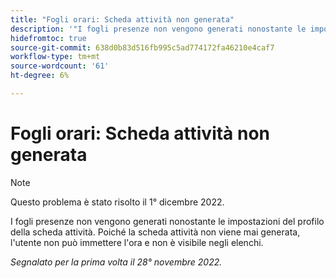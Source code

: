 ```yaml
---
title: "Fogli orari: Scheda attività non generata"
description: '"I fogli presenze non vengono generati nonostante le impostazioni del profilo della scheda attività.  '
hidefromtoc: true
source-git-commit: 638d0b83d516fb995c5ad774172fa46210e4caf7
workflow-type: tm+mt
source-wordcount: '61'
ht-degree: 6%

---
```



# Fogli orari: Scheda attività non generata

>[!NOTE]
>Questo problema è stato risolto il 1° dicembre 2022.

I fogli presenze non vengono generati nonostante le impostazioni del profilo della scheda attività. Poiché la scheda attività non viene mai generata, l&#39;utente non può immettere l&#39;ora e non è visibile negli elenchi.

_Segnalato per la prima volta il 28° novembre 2022._

